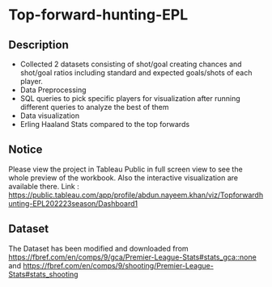 
# Top-forward-hunting-EPL




## Description
* Collected 2 datasets consisting of shot/goal creating chances and shot/goal ratios including standard and expected goals/shots of each player.
* Data Preprocessing
* SQL queries to pick specific players for visualization after running different queries to analyze the best of them
* Data visualization
* Erling Haaland Stats compared to the top forwards

## Notice
Please view the project in Tableau Public in full screen view to see the whole preview of the workbook. Also the interactive visualization are available there.
Link : https://public.tableau.com/app/profile/abdun.nayeem.khan/viz/Topforwardhunting-EPL202223season/Dashboard1

## Dataset
The Dataset has been modified and downloaded from https://fbref.com/en/comps/9/gca/Premier-League-Stats#stats_gca::none
and
https://fbref.com/en/comps/9/shooting/Premier-League-Stats#stats_shooting
